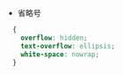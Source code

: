 - 省略号
```css
  {
    overflow: hidden;
    text-overflow: ellipsis;
    white-space: nowrap;
  }
```
